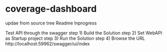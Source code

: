 # coverage-dashboard

updae from source tree
Readme Inprogress

Test API through the swagger step 1) Build the Solution step 2) Set WebAPI as Startup project step 3) Run the Solution step 4) Browse the URL http://localhost:59962/swagger/ui/index
